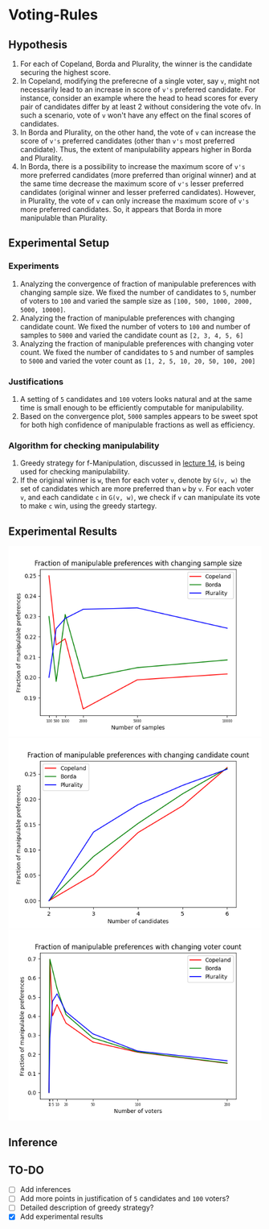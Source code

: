 # Voting-Rules

## Hypothesis
1. For each of Copeland, Borda and Plurality, the winner is the candidate securing the highest score.
2. In Copeland, modifying the preferecne of a single voter, say `v`, might not necessarily lead to an increase in score of `v's` preferred candidate. For instance, consider an example where the head to head scores for every pair of candidates differ by at least 2 without considering the vote of`v`. In such a scenario, vote of `v` won't have any effect on the final scores of candidates.
3. In Borda and Plurality, on the other hand, the vote of `v` can increase the score of `v's` preferred candidates (other than `v's` most preferred candidate). Thus, the extent of manipulability appears higher in Borda and Plurality.
4. In Borda, there is a possibility to increase the maximum score of `v's` more preferred candidates (more preferred than original winner) and at the same time decrease the maximum score of `v's` lesser preferred candidates (original winner and lesser preferred candidates). However, in Plurality, the vote of `v` can only increase the maximum score of `v's` more preferred candidates. So, it appears that Borda in more manipulable than Plurality.

## Experimental Setup
### Experiments
1. Analyzing the convergence of fraction of manipulable preferences with changing sample size. We fixed the number of candidates to `5`, number of voters to `100` and varied the sample size as `[100, 500, 1000, 2000, 5000, 10000]`.
2. Analyzing the fraction of manipulable preferences with changing candidate count. We fixed the number of voters to `100` and number of samples to `5000` and varied the candidate count as `[2, 3, 4, 5, 6]`
3. Analyzing the fraction of manipulable preferences with changing voter count. We fixed the number of candidates to `5` and number of samples to `5000` and varied the voter count as `[1, 2, 5, 10, 20, 50, 100, 200]`

### Justifications
1. A setting of `5` candidates and `100` voters looks natural and at the same time is small enough to be efficiently computable for manipulability.
2. Based on the convergence plot, `5000` samples appears to be sweet spot for both high confidence of manipulable fractions as well as efficiency.

### Algorithm for checking manipulability
1. Greedy strategy for f-Manipulation, discussed in [lecture 14](https://rohitvaish.in/Teaching/2022-Fall/Slides/Lecture-14.pdf), is being used for checking manipulability.
2. If the original winner is `w`, then for each voter `v`, denote by `G(v, w)` the set of candidates which are more preferred than `w` by `v`. For each voter `v`, and each candidate `c` in `G(v, w)`, we check if `v` can manipulate its vote to make `c` win, using the greedy startegy.

## Experimental Results
![convergence of fraction of manipulable preferences with changing sample size](f_manipulable_vs_samples.png)
![fraction of manipulable preferences with changing candidate count](f_manipulable_vs_candidates.png)
![fraction of manipulable preferences with changing voter count](f_manipulable_vs_voters.png)

## Inference

## TO-DO
- [ ] Add inferences
- [ ] Add more points in justification of `5` candidates and `100` voters?
- [ ] Detailed description of greedy strategy?
- [x] Add experimental results